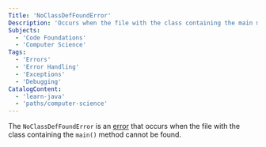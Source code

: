 ```yaml
---
Title: 'NoClassDefFoundError'
Description: 'Occurs when the file with the class containing the main method cannot be found.'
Subjects:
  - 'Code Foundations'
  - 'Computer Science'
Tags:
  - 'Errors'
  - 'Error Handling'
  - 'Exceptions'
  - 'Debugging'
CatalogContent:
  - 'learn-java'
  - 'paths/computer-science'
---
```


The `NoClassDefFoundError` is an [error](https://www.codecademy.com/resources/docs/general/error) that occurs when the file with the class containing the `main()` method cannot be found.
